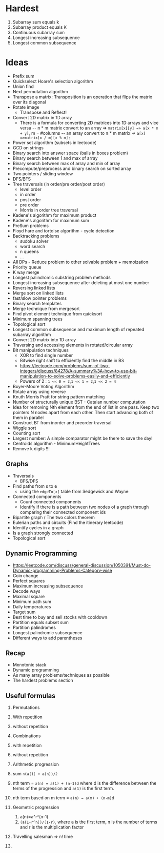 # Hardest
1. Subarray sum equals k
2. Subarray product equals K
3. Continuous subarray sum
4. Longest increasing subsequence
5. Longest common subsequence

# Ideas
- Prefix sum
- Quickselect Hoare's selection algorithm
- Union find
- Next permutation algorithm
- Transpose a matrix: Transposition is an operation that flips the matrix over its diagonal
- Rotate image   
  - Transpose and Reflect!
- Convert 2D matrix in 1D array
  - There is a formula for converting 2D matrices into 1D arrays and vice versa
    -- n * m matrix convert to an array => `matrix[x][y] => a[x * m + y]`, m = #columns
    -- an array convert to n * m matrix => `a[x] =>matrix[x / m][x % m];`
- Power set algorithm (subsets in leetcode)
- GCD on strings
- Binary search into answer space (balls in boxes problem)
- Binary search between 1 and max of array
- Binary search between max of array and min of array
- Precompute/preprocess and binary search on sorted array
- Two pointers / sliding window
- DFS/BFS
- Tree traversals (in order/pre order/post order)
    - level order
    - in order
    - post order
    - pre order
    - Morris in order tree traversal
- Kadene's algorithm for maximum product
- Kadene's algorithm for maximum sum
- PreSum problems
- Floyd hare and tortoise algorithm - cycle detection
- Backtracking problems
    - sudoku solver
    - word search
    - n queens
    - ...
- All DPs - Reduce problem to other solvable problem + memoization
- Priority queue
- K way merge
- Longest palindromic substring problem methods
- Longest increasing subsequence after deleting at most one number
- Reversing linked lists
- Merge sort on linked lists
- fast/slow pointer problems
- Binary search templates
- Merge technique from mergesort
- Find pivot element technique from quicksort
- Minimum spanning trees
- Topological sort
- Longest common subsequence and maximum length of repeated subarray algorithm
- Convert 2D matrix into 1D array
- Traversing and accessing elements in rotated/circular array
- Bit manipulation techniques
    - XOR to find single number
    - Bitwise right shift to efficiently find the middle in BS
    - https://leetcode.com/problems/sum-of-two-integers/discuss/84278/A-summary%3A-how-to-use-bit-manipulation-to-solve-problems-easily-and-efficiently
    - Powers of 2 : `1 << 0 = 2`,`1 << 1 = 2`,`1 << 2 = 4`
- Boyer-Moore Voting Algorithm
- Rotate array using reverse
- Knuth Morris Pratt for string pattern matching
- Number of structurally unique BST - Catalan number computation
- Idea for removing Nth element from the end of list in one pass. Keep two pointers N nodes apart from each other. Then
start advancing both of them in parallel
- Construct BT from inorder and preorder traversal
- Wiggle sort
- Counting sort
- Largest number: A simple comparator might be there to save the day!
- Centroids algorithm - MinimumHeightTrees
- Remove k digits !!!

## Graphs
- Traversals
  - BFS/DFS
- Find paths from s to e 
    - using the `edgeTo[x]` table from Sedgewick and Wayne
- Connected components
  - Count connected components
  - Identify if there is a path between two nodes of a graph through comparing their connected component ids
- Bipartite graph / The two colors theorem
- Eulerian paths and circuits (Find the itinerary leetcode)
- Identify cycles in a graph
- Is a graph strongly connected
- Topological sort

## Dynamic Programming
- https://leetcode.com/discuss/general-discussion/1050391/Must-do-Dynamic-programming-Problems-Category-wise
- Coin change
- Perfect squares
- Maximum increasing subsequence
- Decode ways
- Maximal square
- Minimum path sum
- Daily temperatures
- Target sum
- Best time to buy and sell stocks with cooldown
- Partition equals subset sum
- Partition palindromes
- Longest palindromic subsequence
- Different ways to add parentheses

## Recap
- Monotonic stack
- Dynamic programming
- As many array problems/techniques as possible
- The hardest problems section


## Useful formulas
1. Permutations
  1. With repetition
  2. without repetition

2. Combinations
  1. with repetition
  2. without repetition


3. Arithmetic progression
  1. sum `n(a(1) + a(n))/2`
  2. nth term = `a(n) = a(1) + (n-1)d` where d is the difference between the terms of
  the progression and `a(1)` is the first term.
  3. nth term based on m term = `a(n) = a(m) + (n-m)d`

4. Geometric progression
    1. a(n)=a^r^(n-1)
    2. `(a(1-r^n))/(1-r)`, where a is the first term, n is the number of terms and r is the multiplication factor

4. Travelling salesman => n! time
5.
  
